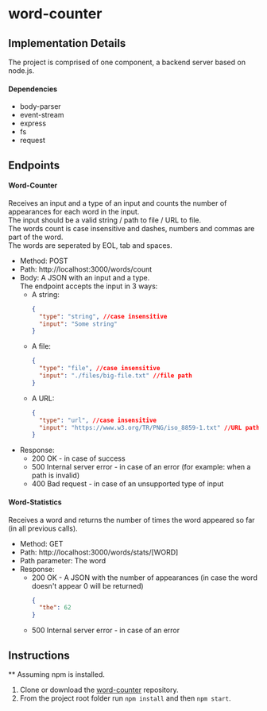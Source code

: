 # word-counter

## Implementation Details
The project is comprised of one component, a backend server based on node.js.

#### Dependencies
* body-parser
* event-stream
* express
* fs
* request

## Endpoints
#### Word-Counter
Receives an input and a type of an input and counts the number of appearances for each word in the input.  
The input should be a valid string / path to file / URL to file.  
The words count is case insensitive and dashes, numbers and commas are part of the word.  
The words are seperated by EOL, tab and spaces.

* Method: POST
* Path: http://localhost:3000/words/count
* Body: A JSON with an input and a type.  
The endpoint accepts the input in 3 ways:
    - A string:
        ```json
        {
          "type": "string", //case insensitive
          "input": "Some string"
        }
        ```
    - A file:
        ```json
        {
          "type": "file", //case insensitive
          "input": "./files/big-file.txt" //file path
        }
        ```
    - A URL:
        ```json
        {
          "type": "url", //case insensitive
          "input": "https://www.w3.org/TR/PNG/iso_8859-1.txt" //URL path
        }
        ```
* Response:
    - 200 OK - in case of success
    - 500 Internal server error - in case of an error (for example: when a path is invalid)
    - 400 Bad request - in case of an unsupported type of input

#### Word-Statistics
Receives a word and returns the number of times the word appeared so far (in all previous calls).

* Method: GET
* Path: http://localhost:3000/words/stats/[WORD]
* Path parameter: The word 
* Response:
    - 200 OK - A JSON with the number of appearances (in case the word doesn't appear 0 will be returned)
        ```json
        {
          "the": 62
        }
        ```
    - 500 Internal server error - in case of an error
    
## Instructions
** Assuming npm is installed.

1. Clone or download the [word-counter](https://github.com/lior2803/word-counter) repository.
2. From the project root folder run `npm install` and then `npm start`.

